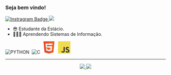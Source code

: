 <h3> Seja bem vindo! </h3> 
   <div id="badges">
   <a href = "https://instagram.com/fl.lucas_?r=nametag">
     <img src="https://img.shields.io/badge/Instagram-E4405F?style=for-the-badge&logo=instagram&logoColor=white" alt="Instragram Badge"/>
   <a href ="mailto:lucasfurini.20025@gmail.com">
      <img src="https://img.shields.io/badge/Gmail-D14836?style=for-the-badge&logo=gmail&logoColor=white" target="_black"></a>
   </a>
 </div>

 - 😎 Estudante da Estácio.
 - 👨🏻‍💻 Aprendendo Sistemas de Informação.


 <div>
   
   
   <img src="https://cdn.jsdelivr.net/gh/devicons/devicon/icons/python/python-original.svg" title="PYTHON" alt="PYTHON" width="40" height="40"/>&nbsp;
   <img src="https://cdn.jsdelivr.net/gh/devicons/devicon/icons/c/c-original.svg" title="C" alt="C" width="40" height="40"/>&nbsp;
   <img src="https://github.com/devicons/devicon/blob/master/icons/html5/html5-original.svg" title="HTML5" alt="HTML" width="40" height="40"/>&nbsp;
   <img src="https://github.com/devicons/devicon/blob/master/icons/javascript/javascript-original.svg" title="JavaScript" alt="JavaScript" width="40" height="40"/>&nbsp;
 </div>

 ---

 <div align = "center">
<a href="https://github.com/LucasFuriniLemes">
<img height="150em" src="https://github-readme-stats.vercel.app/api?username=LucasFuriniLemes&show_icons=true&theme=dark&include_all_commits=true&count_private=true"/>
 <img height="150em" src="https://github-readme-stats.vercel.app/api/top-langs/?username=LucasFuriniLemes&layout=compact&langs_count=7&theme=dark"/>
                                                                             
 </div>
